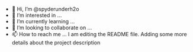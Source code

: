 - 👋 Hi, I’m @spyderunderh2o
- 👀 I’m interested in ...
- 🌱 I’m currently learning ...
- 💞️ I’m looking to collaborate on ...
- 📫 How to reach me ...
I am editing the README file. Adding some more details about the project description
<!---
spyderunderh2o/spyderunderh2o is a ✨ special ✨ repository because its `README.md` (this file) appears on your GitHub profile.
You can click the Preview link to take a look at your changes.
--->
